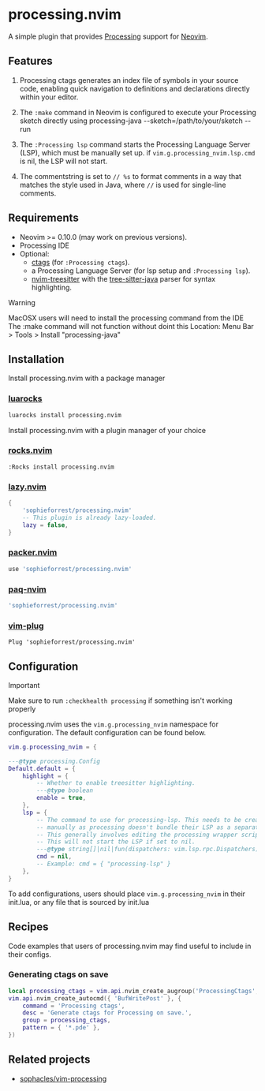 # processing.nvim

A simple plugin that provides [Processing](https://processing.org/) support for [Neovim](https://neovim.io/).

## Features

1. Processing ctags generates an index file of symbols in your source code,
   enabling quick navigation to definitions and declarations directly within
   your editor.

2. The `:make` command in Neovim is configured to execute your Processing
   sketch directly using processing-java --sketch=/path/to/your/sketch --run

3. The `:Processing lsp` command starts the Processing Language Server (LSP),
   which must be manually set up. if `vim.g.processing_nvim.lsp.cmd` is nil,
   the LSP will not start.

4. The commentstring is set to `// %s` to format comments in a way that matches
   the style used in Java, where `//` is used for single-line comments.

## Requirements

- Neovim >= 0.10.0 (may work on previous versions).
- Processing IDE
- Optional:
  - [ctags](https://github.com/universal-ctags/ctags) (for `:Processing ctags`).
  - a Processing Language Server (for lsp setup and `:Processing lsp`).
  - [nvim-treesitter](https://github.com/nvim-treesitter/nvim-treesitter) with
    the [tree-sitter-java](https://github.com/tree-sitter/tree-sitter-java)
    parser for syntax highlighting.

> [!warning]
> MacOSX users will need to install the processing command from the IDE
> The :make command will not function without doint this
> Location: Menu Bar > Tools > Install "processing-java"

## Installation

Install processing.nvim with a package manager

### [luarocks](https://github.com/nvim-neorocks/rocks.nvim)

```sh
luarocks install processing.nvim
```

Install processing.nvim with a plugin manager of your choice

### [rocks.nvim](https://github.com/nvim-neorocks/rocks.nvim)

```vim
:Rocks install processing.nvim
```

### [lazy.nvim](https://github.com/folke/lazy.nvim)

```lua
{
    'sophieforrest/processing.nvim'
    -- This plugin is already lazy-loaded.
    lazy = false,
}
```

### [packer.nvim](https://github.com/wbthomason/packer.nvim)

```lua
use 'sophieforrest/processing.nvim'
```

### [paq-nvim](https://github.com/savq/paq-nvim)

```lua
'sophieforrest/processing.nvim'
```

### [vim-plug](https://github.com/savq/paq-nvim)

```vim
Plug 'sophieforrest/processing.nvim'
```

## Configuration

> [!important]
> Make sure to run `:checkhealth processing` if something isn't working properly

processing.nvim uses the `vim.g.processing_nvim` namespace for configuration.
The default configuration can be found below.

```lua
vim.g.processing_nvim = {

---@type processing.Config
Default.default = {
    highlight = {
        -- Whether to enable treesitter highlighting.
        ---@type boolean
        enable = true,
    },
    lsp = {
        -- The command to use for processing-lsp. This needs to be created
        -- manually as processing doesn't bundle their LSP as a separate package.
        -- This generally involves editing the processing wrapper script.
        -- This will not start the LSP if set to nil.
        ---@type string[]|nil|fun(dispatchers: vim.lsp.rpc.Dispatchers): vim.lsp.rpc.PublicClient
        cmd = nil,
        -- Example: cmd = { "processing-lsp" }
    },
}
```

To add configurations, users should place `vim.g.processing_nvim` in their
init.lua, or any file that is sourced by init.lua

## Recipes

Code examples that users of processing.nvim may find useful to include in their configs.

### Generating ctags on save

```lua
local processing_ctags = vim.api.nvim_create_augroup('ProcessingCtags', {})
vim.api.nvim_create_autocmd({ 'BufWritePost' }, {
    command = 'Processing ctags',
    desc = 'Generate ctags for Processing on save.',
    group = processing_ctags,
    pattern = { '*.pde' },
})
```

## Related projects

- [sophacles/vim-processing](https://github.com/sophacles/vim-processing)
